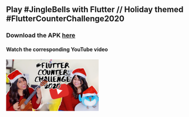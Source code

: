 ## Play #JingleBells with Flutter // Holiday themed #FlutterCounterChallenge2020

### Download the APK [here](https://github.com/PoojaB26/JingleBellsFlutter/blob/master/jinglebells-release.apk)

#### Watch the corresponding YouTube video 
[<img src="https://github.com/PoojaB26/JingleBellsFlutter/blob/master/poster.png" width="50%">](https://youtu.be/MPvzVtSQ1pA)
